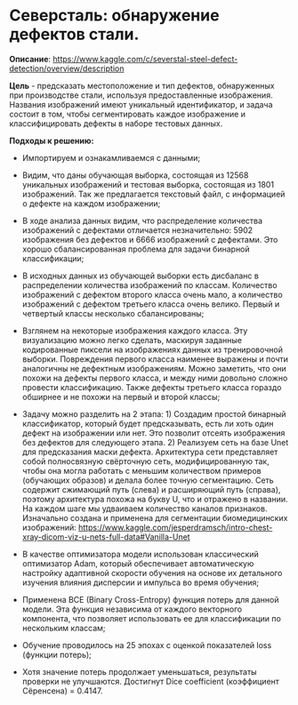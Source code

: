 # Северсталь: обнаружение дефектов стали.

**Описание**: https://www.kaggle.com/c/severstal-steel-defect-detection/overview/description

**Цель** - предсказать местоположение и тип дефектов, обнаруженных при производстве стали, используя предоставленные изображения. Названия изображений имеют уникальный идентификатор, и задача состоит в том, чтобы сегментировать каждое изображение и классифицировать дефекты в наборе тестовых данных.

**Подходы к решению:**

-  Импортируем и ознакамливаемся с данными;


-  Видим, что даны обучающая выборка, состоящая из 12568 уникальных изображений и тестовая выборка, состоящая из 1801 изображений. Так же предлагается текстовый файл, с информацией о дефекте на каждом изображении;


-  В ходе анализа данных видим, что распределение количества изображений с дефектами отличается незначительно: 5902 изображения без дефектов и 6666 изображений с дефектами. Это хорошо сбалансированная проблема для задачи бинарной классификации;

 
-  В исходных данных из обучающей выборки есть дисбаланс в распределении количества изображений по классам. Количество изображений с дефектом второго класса очень мало, а количество изображений с дефектом третьего класса очень велико. Первый и четвертый классы несколько сбалансированы;

 
-  Взглянем на некоторые изображения каждого класса. Эту визуализацию можно легко сделать, маскируя заданные кодированные пиксели на изображениях данных из тренировочной выборки. Повреждения первого класса наименее выражены и почти аналогичны не дефектным изображениям. Можно заметить, что они похожи на дефекты первого класса, и между ними довольно сложно провести классификацию. Также дефекты третьего класса гораздо обширнее и не похожи на первый и второй классы;


-  Задачу можно разделить на 2 этапа: 1) Создадим простой бинарный классификатор, который будет предсказывать, есть ли хоть один дефект на изображении или нет. Это позволит отсеять изображения без дефектов для следующего этапа. 2) Реализуем сеть на базе Unet для предсказания маски дефекта. Архитектура сети представляет собой полносвязную свёрточную сеть, модифицированную так, чтобы она могла работать с меньшим количеством примеров (обучающих образов) и делала более точную сегментацию. Сеть содержит сжимающий путь (слева) и расширяющий путь (справа), поэтому архитектура похожа на букву U, что и отражено в названии. На каждом шаге мы удваиваем количество каналов признаков. Изначально создана и применена для сегментации биомедицинских изображений: 
https://www.kaggle.com/jesperdramsch/intro-chest-xray-dicom-viz-u-nets-full-data#Vanilla-Unet


-  В качестве оптимизатора модели использован классический оптимизатор Adam, который обеспечивает автоматическую настройку адаптивной скорости обучения на основе их детального изучения влияния дисперсии и импульса во время обучения;


-  Применена BCE (Binary Cross-Entropy) функция потерь для данной модели. Эта функция независима от каждого векторного компонента, что позволяет использовать ее для классификации по нескольким классам;


-  Обучение проводилось на 25 эпохах с оценкой показателей loss (функции потерь);


-  Хотя значение потерь продолжает уменьшаться, результаты проверки не улучшаются. 
     Достигнут Dice coefficient (коэффициент Сёренсена) = 0.4147.



